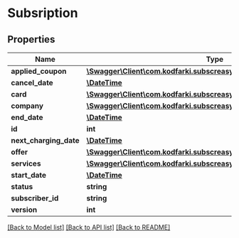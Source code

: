 # Subsription

## Properties
Name | Type | Description | Notes
------------ | ------------- | ------------- | -------------
**applied_coupon** | [**\Swagger\Client\com.kodfarki.subscreasy.client.model\Coupon**](Coupon.md) |  | [optional] 
**cancel_date** | [**\DateTime**](\DateTime.md) |  | [optional] 
**card** | [**\Swagger\Client\com.kodfarki.subscreasy.client.model\SavedCard**](SavedCard.md) |  | [optional] 
**company** | [**\Swagger\Client\com.kodfarki.subscreasy.client.model\Company**](Company.md) |  | 
**end_date** | [**\DateTime**](\DateTime.md) |  | [optional] 
**id** | **int** |  | [optional] 
**next_charging_date** | [**\DateTime**](\DateTime.md) |  | [optional] 
**offer** | [**\Swagger\Client\com.kodfarki.subscreasy.client.model\Offer**](Offer.md) |  | 
**services** | [**\Swagger\Client\com.kodfarki.subscreasy.client.model\ServiceInstance[]**](ServiceInstance.md) |  | [optional] 
**start_date** | [**\DateTime**](\DateTime.md) |  | [optional] 
**status** | **string** |  | [optional] 
**subscriber_id** | **string** |  | [optional] 
**version** | **int** |  | [optional] 

[[Back to Model list]](../README.md#documentation-for-models) [[Back to API list]](../README.md#documentation-for-api-endpoints) [[Back to README]](../README.md)



